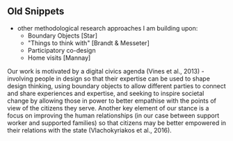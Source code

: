 ## Old Snippets


- other methodological research approaches I am building upon:
  - Boundary Objects [Star]
  - "Things to think with" [Brandt & Messeter]
  - Participatory co-design
  - Home visits [Mannay]


Our work is motivated by a digital civics agenda (Vines et al., 2013) - involving people in design so that their expertise can be used to shape design thinking, using boundary objects to allow different parties to connect and share experiences and expertise, and seeking to inspire societal change by allowing those in power to better empathise with the points of view of the citizens they serve. Another key element of our stance is a focus on improving the human relationships (in our case between support worker and supported families) so that citizens may be better empowered in their relations with the state (Vlachokyriakos et al., 2016).
